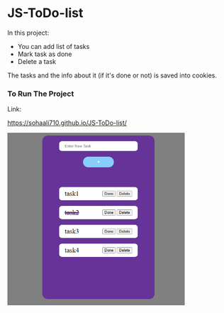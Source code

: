 # JS-ToDo-list
In this project:
- You can add list of tasks
- Mark task as done
- Delete a task

The tasks and the info about it (if it's done or not) is saved into cookies.

### To Run The Project
Link:

https://sohaali710.github.io/JS-ToDo-list/



<div>
  <img src="https://github.com/sohaali710/JS-ToDo-list/blob/master/todo-list-app.png" width="400">
</div>
